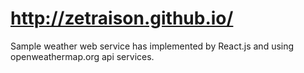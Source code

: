 # http://zetraison.github.io/

Sample weather web service has implemented by React.js and using openweathermap.org api services.
